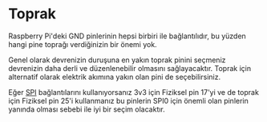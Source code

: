 <!--
---
name: Toprak
class: interface
type: pinout
description: Raspberry Pi Toprak Pinleri
pin:
  '6': {}
  '9': {}
  '14': {}
  '20': {}
  '25': {}
  '30': {}
  '34': {}
  '39': {}
-->
# Toprak

Raspberry Pi'deki GND pinlerinin hepsi birbiri ile bağlantılıdır, bu yüzden hangi pine toprağı verdiğinizin bir önemi yok.

Genel olarak devrenizin duruşuna en yakın toprak pinini seçmeniz devrenizin daha derli ve düzenlenebilir olmasını sağlayacaktır. Toprak için alternatif olarak elektrik akımına yakın olan pini de seçebilirsiniz.

Eğer [SPI](/pinout/spi) bağlantılarını kullanıyorsanız 3v3 için Fiziksel pin 17'yi ve de toprak için Fiziksel pin 25'i kullanmanız bu pinlerin SPI0 için önemli olan pinlerin yanında olması sebebi ile iyi bir seçim olacaktır.